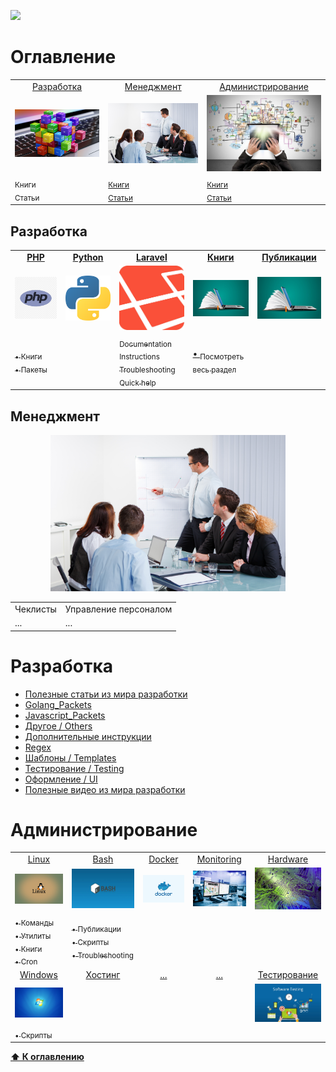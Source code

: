 ![](https://github.styleci.io/repos/7548986/shield?style=plastic)

# Оглавление
<table>
    <tr>
        <td align="center">
            <a href="#разработка">Разработка</a>
        </td>
        <td align="center">
            <a href="#менеджмент">Менеджмент</a>
        </td>
        <td align="center">
            <a href="#администрирование">Администрирование</a>
        </td>
    </tr>
    <tr>
        <td align="center">
            <a href="programming"><img src="images/programming.jpg" width=300px;></a>
        </td>
        <td align="center">
            <a href="#management"><img src="images/management.jpg" width=300px;></a>
        </td>
        <td align="center">
            <a href="#administration"><img src="images/administration.jpg" width=300px;></a>
        </td> 
    </tr>
    <tr>
        <td>
            <sub>Книги</sub><br/>
            <sub>Статьи</sub>
        </td>
        <td>
            <sub><a href="/Management/Books/README.md">Книги</a></sub><br/>
            <sub><a href="/Management/Posts/README.md">Статьи</a></sub>
        </td>
        <td>
            <sub><a href="/Management/Books/README.md">Книги</a></sub><br/>
            <sub><a href="/Management/Posts/README.md">Статьи</a></sub>
        </td> 
    </tr>
</table>

## Разработка

<table>
    <tr>
        <td align="center">
            <a href="/Development/Laravel/README.md"><b>PHP</b></a>
        </td>
        <td align="center">
            <a href="/Development/Python/.."><b>Python</b></a>
        </td>
        <td align="center">
            <a href="/Development/Laravel/README.md"><b>Laravel</b></a>
        </td>
        <td align="center">
            <a href="/Development/Books/README.md"><b>Книги</b></a>
        </td>
        <td align="center">
            <a href="#"><b>Публикации</b></a>
        </td>
    </tr>
    <tr>
        <td align="center">
            <img src="images/php.jpg" width="150">
        </td>
        <td align="center">
            <img src="images/python.png" width="150">
        </td>
        <td align="center">
                <img src="images/laravel.jpg" width="150">
        </td>
        <td align="center">
                <img src="images/books.jpg" width="150">
        </td>
        <td align="center">
                <img src="images/books.jpg" width="150">
        </td>
    </tr>
    <tr>
        <td>
            <a href=""><sub>&bull; Книги</sub></a></br>
            <a href="/Development/PHP_Packets/README.md"><sub>&bull; Пакеты</sub></a></br>
        </td>
        <td>
        </td>
        <td>
            <a href="/Development/Laravel/Documentation/README.md"><sub>Documentation</sub></a><br/>
            <a href="/Development/Laravel/Instructions/"><sub>Instructions</sub></a><br/>
            <a href="/Development/Laravel/Troubleshooting/README.md"><sub>Troubleshooting</sub></a><br/>
            <a href="/Development/Laravel/QuickHelp/README.md"><sub>Quick help</sub></a>
        </td>
        <td>
            <a href="/Development/Books/README.md">&bull; <sub>Посмотреть весь раздел</sub></a><br/>
        </td>
    </tr>
</table>


## Менеджмент
<p align="center">
    <img src="images/management.jpg" height=250px;>
</p>

<table>
    <tr>
        <td align="center">
            Чеклисты
        </td>
        <td align="center">
            Управление персоналом
        </td>
    </tr>
    <tr>
        <td>
            ...
        </td>
        <td>
            ...
        </td>
    </tr>
</table>


# Разработка

* [Полезные статьи из мира разработки](Development/Docs)
* [Golang_Packets](Javascript_Packets/Golang_Packets)
* [Javascript_Packets](Development/Javascript_Packets)
* [Другое / Others](Development/Others)
* [Дополнительные инструкции](/Development/PHP_Packets/Instructions)
* [Regex](Development/Regex)
* [Шаблоны / Templates](Development/Templates)
* [Тестирование / Testing](Development/Testing)
* [Оформление / UI](Development/UI)
* [Полезные видео из мира разработки](Development/Videos)

# Администрирование

<table>
    <tr>
        <td align="center">
            <a href="/DevOps/Bash/">Linux</a><br/>
        </td>
        <td align="center">
            <a href="/DevOps/Bash/">Bash</a><br/>
        </td>
        <td align="center">
            <a href="/Management/Posts/README.md">Docker</a><br/>
        </td>
        <td align="center">
            <a href="/DevOps/Monitoring/README.md">Monitoring</a>
        </td>
        <td align="center">
            <a href="/Hardware">Hardware</a>
        </td>
    </tr>
    <tr>
        <td align="center">
            <img src="images/linux.jpg" width="150">
        </td>
        <td align="center">
            <img src="images/bash.jpg" width="150">
        </td>
        <td align="center">
            <img src="images/docker.jpg" width="150">
        </td>
        <td align="center">
            <img src="images/monitoring.jpg" width="150">
        </td>
        <td align="center">
            <img src="images/hardware.jpg" width="150">
        </td>
    </tr>
    <tr>
        <td>
            <a href="/DevOps/Linux_Commands/README.md"><sub>&bull; Команды</sub></a><br/>
            <a href="/DevOps/Linux_Utils/README.md"><sub>&bull; Утилиты</sub></a><br/>
            <a href="/DevOps/Books/README.md"><sub>&bull; Книги</sub></a><br/>
            <a href="/DevOps/Cron"><sub>&bull; Cron</sub></a><br/>
        </td>
            <td>
                <a href="/DevOps/Bash/Posts/README.md"><sub>&bull; Публикации</sub></a><br/>
                <a href="/DevOps/Bash/Scripts/.."><sub>&bull; Скрипты</sub></a><br/>
                <a href="/DevOps/Bash/Torubleshooting/"><sub>&bull; Troubleshooting</sub></a>
        </td>
    </tr>
    <tr>
        <td align="center">
            <a href="#">Windows</a><br/>
        </td>
        <td align="center">
            <a href="/DevOps/Hosting/README.md">Хостинг</a><br/>
        </td>
        <td align="center">
            <a href="#">...</a><br/>
        </td>
        <td align="center">
            <a href="#">...</a>
        </td>
        <td align="center">
            <a href="/DevOps/Testing/README.md">Тестирование</a>
        </td>
    </tr>
    <tr>
        <td align="center">
             <img src="images/windows.jpg" width="150">
        </td>
        <td align="center">
            <img src="" width="150">
        </td>
        <td align="center">
            <img src="" width="150">
        </td>
        <td align="center">
            <img src="" width="150">
        </td>
        <td align="center">
            <img src="images/testing.jpg" width="150">
        </td>
    </tr>
    <tr>
        <td>
            <a href="/DevOps/CMDScripts/"><sub>&bull; Скрипты</sub></a>
        </td>
    </tr>
</table>

**[⬆ К оглавлению](#Оглавление)**
